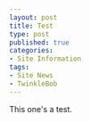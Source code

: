```yaml
---
layout: post
title: Test
type: post
published: true
categories:
- Site Information
tags:
- Site News
- TwinkleBob
---
```


This one's a test.